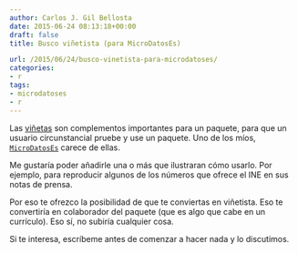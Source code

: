 ```yaml
---
author: Carlos J. Gil Bellosta
date: 2015-06-24 08:13:18+00:00
draft: false
title: Busco viñetista (para MicroDatosEs)

url: /2015/06/24/busco-vinetista-para-microdatoses/
categories:
- r
tags:
- microdatoses
- r
---
```


Las [viñetas](http://r-pkgs.had.co.nz/vignettes.html) son complementos importantes para un paquete, para que un usuario circunstancial pruebe y use un paquete. Uno de los míos, [`MicroDatosEs`](http://cran.r-project.org/web/packages/MicroDatosEs/index.html) carece de ellas.

Me gustaría poder añadirle una o más que ilustraran cómo usarlo. Por ejemplo, para reproducir algunos de los números que ofrece el INE en sus notas de prensa.

Por eso te ofrezco la posibilidad de que te conviertas en viñetista. Eso te convertiría en colaborador del paquete (que es algo que cabe en un currículo). Eso sí, no subiría cualquier cosa.

Si te interesa, escríbeme antes de comenzar a hacer nada y lo discutimos.


